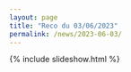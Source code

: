 ```yaml
---
layout: page
title: "Reco du 03/06/2023"
permalink: /news/2023-06-03/
---
```

{% include slideshow.html %}
